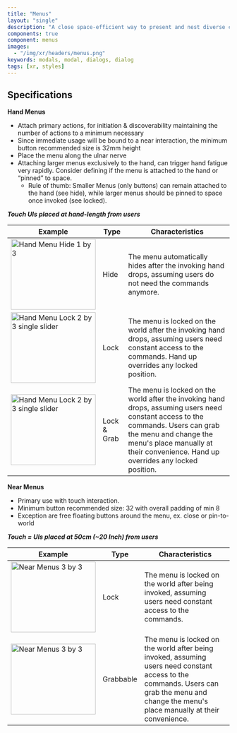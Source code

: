 ```yaml
---
title: "Menus"
layout: "single"
description: "A close space-efficient way to present and nest diverse commands."
components: true
component: menus
images:
  - "/img/xr/headers/menus.png"
keywords: modals, modal, dialogs, dialog
tags: [xr, styles]
---
```


## Specifications

**Hand Menus**

- Attach primary actions, for initiation & discoverability maintaining the number of actions to a minimum necessary
- Since immediate usage will be bound to a near interaction, the minimum button recommended size is 32mm height
- Place the menu along the ulnar nerve
- Attaching larger menus exclusively to the hand, can trigger hand fatigue very rapidly. Consider defining if the menu is attached to the hand or “pinned” to space.
  - Rule of thumb: Smaller Menus (only buttons) can remain attached to the hand (see hide), while larger menus should be pinned to space once invoked (see locked).

**_Touch UIs placed at hand-length from users_**

<table class="table table-bordered">
  <thead class="thead-light">
    <tr>
      <th>Example</th>
      <th>Type</th>
      <th>Characteristics</th>
    </tr>
  </thead>
  <tbody>
    <tr>
      <td><img src="/img/xr/HandMenu_Classic_1x3.png" alt="Hand Menu Hide 1 by 3" width="192" height="160">
      </td>
      <td>Hide</td>
      <td>The menu automatically hides after the invoking hand drops, assuming users do not need the commands anymore.
      </td>
    </tr>
    <tr>
      <td><img src="/img/xr/HandMenu_Transparent_Lock_2x3_1Slider.png" alt="Hand Menu Lock 2 by 3 single slider" width="192" height="160">
      </td>
      <td>Lock</td>
      <td>The menu is locked on the world after the invoking hand drops, assuming users need constant access to the commands. Hand up overrides any locked position.
      </td>
    </tr>
    <tr>
      <td><img src="/img/xr/HandMenu_Transparent_Lock_2x3_1Slider.png" alt="Hand Menu Lock 2 by 3 single slider" width="192" height="160">
      </td>
      <td>Lock & Grab</td>
      <td>The menu is locked on the world after the invoking hand drops, assuming users need constant access to the commands. Users can grab the menu and change the menu's place manually at their convenience.  Hand up overrides any locked position.
      </td>
    </tr>
  </tbody>
</table>

**Near Menus**

- Primary use with touch interaction.
- Minimum button recommended size: 32 with overall padding of min 8
- Exception are free floating buttons around the menu, ex. close or pin-to-world

**_Touch = UIs placed at 50cm (~20 Inch) from users_**

<table class="table table-bordered">
  <thead class="thead-light">
    <tr>
      <th>Example</th>
      <th>Type</th>
      <th>Characteristics</th>
    </tr>
  </thead>
  <tbody>
    <tr>
      <td><img src="/img/xr/NearMenu_Classic_3x3.png" alt="Near Menus 3 by 3" width="192" height="160" loading="lazy">
      </td>
      <td>Lock</td>
      <td>The menu is locked on the world after being invoked, assuming users need constant access to the commands.
      </td>
    </tr>
    <tr>
      <td><img src="/img/xr/NearMenu_Classic_3x3.png" alt="Near Menus 3 by 3" width="192" height="160" loading="lazy">
      </td>
      <td>Grabbable</td>
      <td>The menu is locked on the world after being invoked, assuming users need constant access to the commands. Users can grab the menu and change the menu's place manually at their convenience.
      </td>
    </tr>
  </tbody>
</table>
